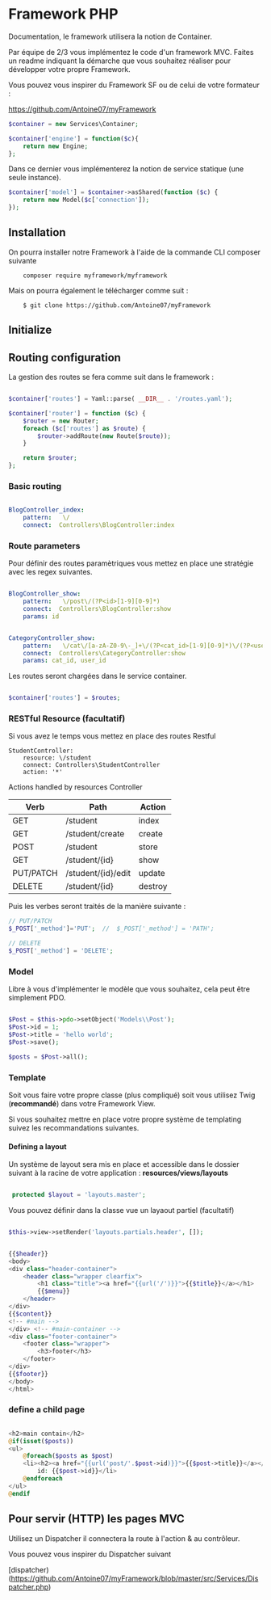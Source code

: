 # Framework PHP

Documentation, le framework utilisera la notion de Container.

Par équipe de 2/3 vous implémentez le code d'un framework MVC. Faites un readme indiquant la démarche que vous souhaitez réaliser pour développer votre propre Framework.

Vous pouvez vous inspirer du Framework SF ou de celui de votre formateur :

https://github.com/Antoine07/myFramework

```php
$container = new Services\Container;

$container['engine'] = function($c){
    return new Engine;
};
```

Dans ce dernier vous implémenterez la notion de service statique (une seule instance).

```php
$container['model'] = $container->asShared(function ($c) {
    return new Model($c['connection']);
});

```

Installation
------------

On pourra installer notre Framework à l'aide de la commande CLI composer suivante 

```
    composer require myframework/myframework

```
Mais on pourra également le télécharger comme suit :

```
    $ git clone https://github.com/Antoine07/myFramework
```
## Initialize

## Routing configuration

La gestion des routes se fera comme suit dans le framework :

```php

$container['routes'] = Yaml::parse( __DIR__ . '/routes.yaml');

$container['router'] = function ($c) {
    $router = new Router;
    foreach ($c['routes'] as $route) {
        $router->addRoute(new Route($route));
    }

    return $router;
};

```
### Basic routing

```yaml

BlogController_index:
    pattern:   \/
    connect:  Controllers\BlogController:index

```

### Route parameters

Pour définir des routes paramètriques vous mettez en place une stratégie avec les regex suivantes.

```yaml

BlogController_show:
    pattern:   \/post\/(?P<id>[1-9][0-9]*)
    connect:  Controllers\BlogController:show
    params: id

```

```yaml

CategoryController_show:
    pattern:   \/cat\/[a-zA-Z0-9\-_]+\/(?P<cat_id>[1-9][0-9]*)\/(?P<user_id>[1-9][0-9]*)
    connect:  Controllers\CategoryController:show
    params: cat_id, user_id
```

Les routes seront chargées dans le service container.

```php

$container['routes'] = $routes;

```

### RESTful Resource (facultatif)

Si vous avez le temps vous mettez en place des routes Restful

```
StudentController:
    resource: \/student
    connect: Controllers\StudentController
    action: '*'

```
Actions handled by resources Controller

Verb          | Path                | Action
------------- | -------------       | ---------
GET           | /student            | index
GET           | /student/create     | create
POST          | /student            | store
GET           | /student/{id}       | show
PUT/PATCH     | /student/{id}/edit  | update
DELETE        | /student/{id}       | destroy


Puis les verbes seront traités de la manière suivante :

```php
// PUT/PATCH
$_POST['_method']='PUT';  //  $_POST['_method'] = 'PATH';

// DELETE
$_POST['_method'] = 'DELETE';

```

### Model

Libre à vous d'implémenter le modèle que vous souhaitez, cela peut être simplement PDO.

```php

$Post = $this->pdo->setObject('Models\\Post');
$Post->id = 1;
$Post->title = 'hello world';
$Post->save();

$posts = $Post->all();

```

### Template

Soit vous faire votre propre classe (plus compliqué) soit vous utilisez Twig (**recommandé**) dans votre Framework View.


Si vous souhaitez mettre en place votre propre système de templating suivez les recommandations suivantes.

#### Defining a layout

Un système de layout sera mis en place et accessible dans le dossier suivant à la racine de votre application : **resources/views/layouts**

```php

 protected $layout = 'layouts.master';

```

Vous pouvez définir dans la classe vue un layaout partiel (facultatif)

```php

$this->view->setRender('layouts.partials.header', []);

```

```php

{{$header}}
<body>
<div class="header-container">
    <header class="wrapper clearfix">
        <h1 class="title"><a href="{{url('/')}}">{{$title}}</a></h1>
        {{$menu}}
    </header>
</div>
{{$content}}
<!-- #main -->
</div> <!-- #main-container -->
<div class="footer-container">
    <footer class="wrapper">
        <h3>footer</h3>
    </footer>
</div>
{{$footer}}
</body>
</html>

```
### define a child page

```php

<h2>main contain</h2>
@if(isset($posts))
<ul>
    @foreach($posts as $post)
    <li><h2><a href="{{url('post/'.$post->id)}}">{{$post->title}}</a></h2>
        id: {{$post->id}}</li>
    @endforeach
</ul>
@endif

```


## Pour servir (HTTP) les pages MVC

Utilisez un Dispatcher il connectera la route à l'action & au contrôleur.


Vous pouvez vous inspirer du Dispatcher suivant 

[dispatcher)(https://github.com/Antoine07/myFramework/blob/master/src/Services/Dispatcher.php)


